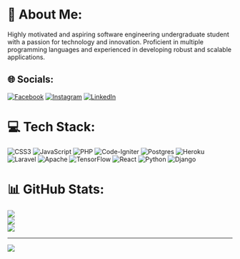 # 💫 About Me:
Highly motivated and aspiring software engineering undergraduate student with a passion for technology and innovation. Proficient in multiple programming languages and experienced in developing robust and scalable applications.


## 🌐 Socials:
[![Facebook](https://img.shields.io/badge/Facebook-%231877F2.svg?logo=Facebook&logoColor=white)](https://www.facebook.com/its.lakshanJ) [![Instagram](https://img.shields.io/badge/Instagram-%23E4405F.svg?logo=Instagram&logoColor=white)](https://www.instagram.com/lakshan_jayasuriya/) [![LinkedIn](https://img.shields.io/badge/LinkedIn-%230077B5.svg?logo=linkedin&logoColor=white)](https://www.linkedin.com/in/lakshan-jay/) 

# 💻 Tech Stack:
![CSS3](https://img.shields.io/badge/css3-%231572B6.svg?style=for-the-badge&logo=css3&logoColor=white) ![JavaScript](https://img.shields.io/badge/javascript-%23323330.svg?style=for-the-badge&logo=javascript&logoColor=%23F7DF1E) ![PHP](https://img.shields.io/badge/php-%23777BB4.svg?style=for-the-badge&logo=php&logoColor=white) ![Code-Igniter](https://img.shields.io/badge/CodeIgniter-%23EF4223.svg?style=for-the-badge&logo=codeIgniter&logoColor=white) ![Postgres](https://img.shields.io/badge/postgres-%23316192.svg?style=for-the-badge&logo=postgresql&logoColor=white) ![Heroku](https://img.shields.io/badge/heroku-%23430098.svg?style=for-the-badge&logo=heroku&logoColor=white) ![Laravel](https://img.shields.io/badge/laravel-%23FF2D20.svg?style=for-the-badge&logo=laravel&logoColor=white) ![Apache](https://img.shields.io/badge/apache-%23D42029.svg?style=for-the-badge&logo=apache&logoColor=white) ![TensorFlow](https://img.shields.io/badge/TensorFlow-%23FF6F00.svg?style=for-the-badge&logo=TensorFlow&logoColor=white) ![React](https://img.shields.io/badge/react-%2320232a.svg?style=for-the-badge&logo=react&logoColor=%2361DAFB) ![Python](https://img.shields.io/badge/python-3670A0?style=for-the-badge&logo=python&logoColor=ffdd54) ![Django](https://img.shields.io/badge/django-%23092E20.svg?style=for-the-badge&logo=django&logoColor=white)
# 📊 GitHub Stats:
![](https://github-readme-stats.vercel.app/api?username=LakshanMJ&theme=dark&hide_border=false&include_all_commits=false&count_private=false)<br/>
![](https://github-readme-streak-stats.herokuapp.com/?user=LakshanMJ&theme=dark&hide_border=false)<br/>
![](https://github-readme-stats.vercel.app/api/top-langs/?username=LakshanMJ&theme=dark&hide_border=false&include_all_commits=false&count_private=false&layout=compact)

---
[![](https://visitcount.itsvg.in/api?id=LakshanMJ&icon=0&color=0)](https://visitcount.itsvg.in)

<!-- Proudly created with GPRM ( https://gprm.itsvg.in ) -->
